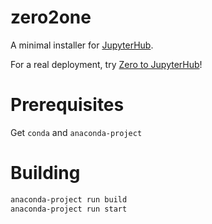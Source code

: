# zero2one

A minimal installer for [JupyterHub](https://github.com/jupyterhub/jupyterhub).

For a real deployment, try [Zero to JupyterHub](http://zero-to-jupyterhub-with-kubernetes.readthedocs.io/en/latest/)!

# Prerequisites
Get `conda` and `anaconda-project`

# Building
```bash
anaconda-project run build
anaconda-project run start
```
